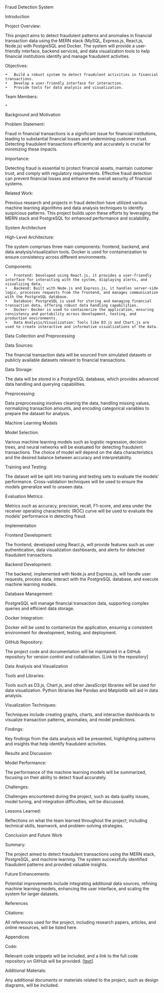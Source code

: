 Fraud Detection System

Introduction

Project Overview:

This project aims to detect fraudulent patterns and anomalies in financial transaction data using the MERN stack (MySQL, Express.js, React.js, Node.js) with PostgreSQL and Docker. The system will provide a user-friendly interface, backend services, and data visualization tools to help financial institutions identify and manage fraudulent activities.

Objectives:

	•	Build a robust system to detect fraudulent activities in financial transactions.
	•	Develop a user-friendly interface for interaction.
	•	Provide tools for data analysis and visualization.

Team Members:

	•	

Background and Motivation

Problem Statement:

Fraud in financial transactions is a significant issue for financial institutions, leading to substantial financial losses and undermining customer trust. Detecting fraudulent transactions efficiently and accurately is crucial for minimizing these impacts.

Importance:

Detecting fraud is essential to protect financial assets, maintain customer trust, and comply with regulatory requirements. Effective fraud detection can prevent financial losses and enhance the overall security of financial systems.

Related Work:

Previous research and projects in fraud detection have utilized various machine learning algorithms and data analysis techniques to identify suspicious patterns. This project builds upon these efforts by leveraging the MERN stack and PostgreSQL for enhanced performance and scalability.

System Architecture

High-Level Architecture:

The system comprises three main components: frontend, backend, and data analysis/visualization tools. Docker is used for containerization to ensure consistency across different environments.

Components:

	•	Frontend: Developed using React.js, it provides a user-friendly interface for interacting with the system, displaying alerts, and visualizing data.
	•	Backend: Built with Node.js and Express.js, it handles server-side logic, processes requests from the frontend, and manages communication with the PostgreSQL database.
	•	Database: PostgreSQL is used for storing and managing financial transaction data, offering robust data handling capabilities.
	•	Docker: Docker is used to containerize the application, ensuring consistency and portability across development, testing, and production environments.
	•	Data Analysis/Visualization: Tools like D3.js and Chart.js are used to create interactive and informative visualizations of the data.

Data Collection and Preprocessing

Data Sources:

The financial transaction data will be sourced from simulated datasets or publicly available datasets relevant to financial transactions.

Data Storage:

The data will be stored in a PostgreSQL database, which provides advanced data handling and querying capabilities.

Preprocessing:

Data preprocessing involves cleaning the data, handling missing values, normalizing transaction amounts, and encoding categorical variables to prepare the dataset for analysis.

Machine Learning Models

Model Selection:

Various machine learning models such as logistic regression, decision trees, and neural networks will be evaluated for detecting fraudulent transactions. The choice of model will depend on the data characteristics and the desired balance between accuracy and interpretability.

Training and Testing:

The dataset will be split into training and testing sets to evaluate the models’ performance. Cross-validation techniques will be used to ensure the models generalize well to unseen data.

Evaluation Metrics:

Metrics such as accuracy, precision, recall, F1-score, and area under the receiver operating characteristic (ROC) curve will be used to evaluate the models’ performance in detecting fraud.

Implementation

Frontend Development:

The frontend, developed using React.js, will provide features such as user authentication, data visualization dashboards, and alerts for detected fraudulent transactions.

Backend Development:

The backend, implemented with Node.js and Express.js, will handle user requests, process data, interact with the PostgreSQL database, and execute machine learning models.

Database Management:

PostgreSQL will manage financial transaction data, supporting complex queries and efficient data storage.

Docker Integration:

Docker will be used to containerize the application, ensuring a consistent environment for development, testing, and deployment.

GitHub Repository:

The project code and documentation will be maintained in a GitHub repository for version control and collaboration. [Link to the repository]

Data Analysis and Visualization

Tools and Libraries:

Tools such as D3.js, Chart.js, and other JavaScript libraries will be used for data visualization. Python libraries like Pandas and Matplotlib will aid in data analysis.

Visualization Techniques:

Techniques include creating graphs, charts, and interactive dashboards to visualize transaction patterns, anomalies, and model predictions.

Findings:

Key findings from the data analysis will be presented, highlighting patterns and insights that help identify fraudulent activities.

Results and Discussion

Model Performance:

The performance of the machine learning models will be summarized, focusing on their ability to detect fraud accurately.

Challenges:

Challenges encountered during the project, such as data quality issues, model tuning, and integration difficulties, will be discussed.

Lessons Learned:

Reflections on what the team learned throughout the project, including technical skills, teamwork, and problem-solving strategies.

Conclusion and Future Work

Summary:

The project aimed to detect fraudulent transactions using the MERN stack, PostgreSQL, and machine learning. The system successfully identified fraudulent patterns and provided valuable insights.

Future Enhancements:

Potential improvements include integrating additional data sources, refining machine learning models, enhancing the user interface, and scaling the system for larger datasets.

References

Citations:

All references used for the project, including research papers, articles, and online resources, will be listed here.

Appendices

Code:

Relevant code snippets will be included, and a link to the full code repository on GitHub will be provided. [[text](https://github.com/GroupFiveBigData/main)]

Additional Materials:

Any additional documents or materials related to the project, such as design diagrams, will be included.
